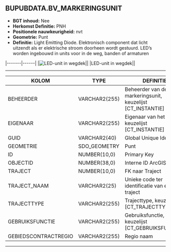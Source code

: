 ﻿## BUPUBDATA.BV_MARKERINGSUNIT


* __BGT inhoud:__ Nee
* __Herkomst Definitie:__ PNH
* __Positionele nauwkeurigheid:__ nvt
* __Geometrie:__ Punt
* __Definitie:__ Light Emitting Diode. Elektronisch component dat licht uitzendt als er elektrische stroom doorheen wordt gestuurd. LED’s worden ingebouwd in units voor in de weg, banden of armaturen


|-------|------|
|![LED-unit in wegdek](markeringsunit.png)||
|LED-unit in wegdek||

***


|KOLOM                               |TYPE              |DEFINITIE|
|------                              |----              |-----    |
|BEHEERDER                           |VARCHAR2(255)     |Beheerder van de markeringsunit, keuzelijst [CT_INSTANTIE]|
|EIGENAAR                            |VARCHAR2(255)     |Eigenaar van het object, keuzelijst [CT_INSTANTIE]|
|GUID                                |VARCHAR2(40)      |Global Unique Identifier|
|GEOMETRIE                           |SDO_GEOMETRY      |Punt|
|ID                                  |NUMBER(10,0)      |Primary Key|
|OBJECTID                            |NUMBER(38,0)      |Interne ID ArcGIS|
|TRAJECT                             |NUMBER(10,0)      |FK naar Traject|
|TRAJECT_NAAM                        |VARCHAR2(25)      |Unieke code ter identificatie van een traject|
|TRAJECTTYPE                         |VARCHAR2(255)     |Trajecttype, keuzelijst [CT_TRAJECTTYPE]|
|GEBRUIKSFUNCTIE                     |VARCHAR2(255)     |Gebruiksfunctie, keuzelijst [CT_GEBRUIKSFUNCTIE]|
|GEBIEDSCONTRACTREGIO                |VARCHAR2(255)     |Regio naam|

***

